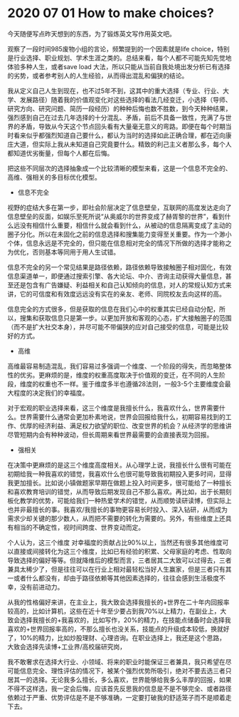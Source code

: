# 2020 07 01 How to make choices?

今天随便写点昨天想到的东西，为了锻炼英文写作用英文吧。

观察了一段时间985废物小组的言论，频繁提到的一个因素就是life choice，特别是行业选择、职业规划、学术生涯之类的。总结来看，每个人都不可能先知先觉地体验多种人生，或者save load 大法，所以只能从当前自我处境出发分析已有选择的劣势，或者参考别人的人生经验，从而得出混乱和偏狭的结论。

我从定义自己人生到现在，也不过5年不到，这其中的重大选择（专业、行业、大学、发展路径）随着我的价值观变化对这些选择的看法几经变迁，小选择（导师、研究方向、研究问题、简历一段经历）的种种后悔也数不胜数，到今天种种结果，强烈感到自己在过去几年选择的十分混乱、矛盾，前后不具备一致性，充满了与世界的矛盾，导致从今天这个节点回头看有大量毫无意义的弯路。即便在每个时期当时看来似乎都强烈知道自己要什么，都认为当时的选择如此正确合理，都在迈向康庄大道，但实际上我从未知道自己究竟要什么。精致的利己主义者那么多，每个人都知道优劣衡量，但每个人都在后悔。

把这些不同层次的选择抽象成一个比较清晰的模型来看，这是一个信息不完全的、高维、强相关的多目标优化模型。

-   信息不完全

视野的症结大多在第一步，即社会阶层决定了信息壁垒，互联网的高度发达走向了信息壁垒的反面，如娱乐至死所说“从奥威尔的世界变成了赫胥黎的世界”，看到什么远没有相信什么重要，相信什么就会看到什么，从被动的信息隔离变成了主动的圈子分化。所以在未固化之前的信息选择和搜集能力变得至关重要。作为一个渺小个体，信息永远是不完全的，但只能在信息相对完全的情况下所做的选择才能称之为优化，否则基本等同用于用人生试错。

信息不完全的另一个常见结果是路径依赖，路径依赖导致接触圈子相对固化，有效信息渠道单一，即便通过搜索引擎、各大论坛、中介、咨询主动获得大量信息，甚至还是包含有广告嫌疑、利益相关和自己认知倾向的信息，对人的常规认知方式来讲，它的可信度和有效度远远没有实在的亲友、老师、同院校友去向这样的高。

信息完全的方式很多，但是获取的信息在我们心中的权重其实已经自动分配，所以，搜集和获取信息只是第一步。以更加开放和客观的心态，扩大接触圈子的范围（而不是扩大社交本身），并尽可能不带偏狭的应对自己接受的信息，可能是比较好的方式。

-   高维

高维最容易制造混乱，我们容易过多强调一个维度、一个阶段的得失，而忽略整体性的优劣。更麻烦的是，维度的权重高度取决于价值观的变迁，在不同的人生阶段，维度的权重也不一样。鉴于维度多半也遵循28法则，一般3-5个主要维度会最大程度的决定我们的幸福度。

对于宏观的职业选择来看，这三个维度是我擅长什么，我喜欢什么，世界需要什么。世界需要什么通常会更加朴素地说，世界会回报给我什么，初期容易找到的工作、优厚的经济利益、满足权力欲望的职位、改变世界的机会？从经济学的思维讲尽管短期内会有种种波动，但长周期来看世界最需要的会直接表现为回报。

-   强相关

在决策中更麻烦的是这三个维度高度相关。从心理学上说，我擅长什么很有可能在初期给我一种我喜欢的错觉，我喜欢什么也很可能导致我初期投入更多时间，显得我更加擅长。比如说小镇做题家早期在做题上投入时间更多，很可能给了一种擅长和喜欢教育培训的错觉，从而导致后期发现自己不那么喜欢。再比如，出于长期刻板化教学的优势，可能给我们一种热爱学术的错觉，从而顺势读研读博，但实际上也并非最擅长的事。我喜欢/我擅长的事物更容易长时投入、深入钻研，从而成为需求少却关键的那少数人，从而把不需要的转化为需要的。另外，有些维度上还具有相当的不确定性，视时间跨度、世界变动而定。

个人认为，这三个维度 对幸福度的贡献占比90%以上，当然还有很多其他维度可以直接或间接转化为这三个维度，比如已有经验的积累、父母家庭的考虑、性取向导致选择的偏好等等。但就降维后的模型而言，三者居其二大致可以过得去，三者兼具太稀少了，但是往往可以在行业上相对最轻松当好人生赢家，但是三者只有其一或者什么都没有，却由于路径依赖等其他因素选择的，往往会感到生活极度不幸，没有前进动力。

从我的性格偏好来讲，在主业上，我大致会选择我擅长的+世界在二十年内回报率较高的，比如计算机，这些在近十年至少要占到我70%以上精力，在副业上，大致会选择我擅长的+我喜欢的，比如写作，20%的精力，在技能点储备时会选择我喜欢的+世界回报率高的，不那么擅长也没关系，技能点的升级成本较低，换就好了，10%的精力，比如炒股理财、心理咨询。在职业选择上，我还是这个思路，大致会选择先读博+工业界/高校届研究岗，

我不敢奢求在选择大行业、小领域、将来的职业时能保证三者兼具，我只希望在尽可能信息完全、理性评估的情况下，被某个强烈优势所吸引，绝对不要去选三者只居其一的选择。无论我多么擅长，多么喜欢，世界能够给我多么丰厚的回报，如果不得不这样选，我一定会后悔，应该首先反思我的信息是不是不够完全、或者路径依赖过于严重、优势评估是不是不够准确，一定要打破我的舒适笼子而不是顺着走下去。

